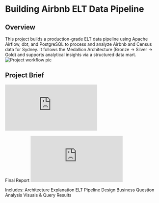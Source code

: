 # Building Airbnb ELT Data Pipeline
## Overview
This project builds a production-grade ELT data pipeline using Apache Airflow, dbt, and PostgreSQL to process and analyze Airbnb and Census data for Sydney. It follows the Medallion Architecture (Bronze → Silver → Gold) and supports analytical insights via a structured data mart.
![Project workflow pic](https://github.com/user-attachments/assets/af4e6f72-6d67-460c-b80b-095e038a8128)

## Project Brief
![Project Brief](https://github.com/muhammadazeem110/Building-Airbnb-ELT-data-pipeline/blob/main/Data%20Engineering%20Taks%20Brief.docx.pdf)

Final Report
![Full Project Report (PDF)](https://github.com/muhammadazeem110/Building-Airbnb-ELT-data-pipeline/blob/main/Report.pdf)

Includes:
Architecture Explanation
ELT Pipeline Design
Business Question Analysis
Visuals & Query Results
